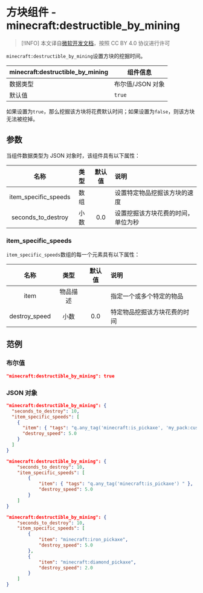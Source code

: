 # 方块组件 - minecraft:destructible_by_mining

> [!INFO]
> 本文译自[微软开发文档](https://learn.microsoft.com/en-us/minecraft/creator/)，按照 CC BY 4.0 协议进行许可

`minecraft:destructible_by_mining`设置方块的挖掘时间。

| minecraft:destructible_by_mining | 组件信息         |
| ----------------------- | ---------------- |
| 数据类型                | 布尔值/JSON 对象 |
| 默认值                  | `true`           |

如果设置为`true`，那么挖掘该方块将花费默认时间；如果设置为`false`，则该方块无法被挖掉。

## 参数

当组件数据类型为 JSON 对象时，该组件具有以下属性：

|         名称         | 类型 | 默认值 | 说明                               |
| :------------------: | :--: | :----: | :--------------------------------- |
| item_specific_speeds | 数组 |        | 设置特定物品挖掘该方块的速度       |
|  seconds_to_destroy  | 小数 |  0.0   | 设置挖掘该方块花费的时间，单位为秒 |

### item_specific_speeds <Badge type="tip" text="^1.21.50" />

`item_specific_speeds`数组的每一个元素具有以下属性：

|     名称      |   类型   | 默认值 | 说明                         |
| :-----------: | :------: | :----: | :--------------------------- |
|     item      | 物品描述 |        | 指定一个或多个特定的物品     |
| destroy_speed |   小数   |  0.0   | 特定物品挖掘该方块花费的时间 |

## 范例

### 布尔值

```json
"minecraft:destructible_by_mining": true
```

### JSON 对象

```json
"minecraft:destructible_by_mining": {
  "seconds_to_destroy": 10,
  "item_specific_speeds": [
    {
      "item": { "tags": "q.any_tag('minecraft:is_pickaxe', 'my_pack:custom_tool') " },
      "destroy_speed": 5.0
    }
  ]
}
```

```json
"minecraft:destructible_by_mining": {
	"seconds_to_destroy": 10,
	"item_specific_speeds": [
		{
			"item": { "tags": "q.any_tag('minecraft:is_pickaxe') " },
			"destroy_speed": 5.0
		}
	]
}
```

```json
"minecraft:destructible_by_mining": {
	"seconds_to_destroy": 10,
	"item_specific_speeds": [
		{
			"item": "minecraft:iron_pickaxe",
			"destroy_speed": 5.0
		},
		{
			"item": "minecraft:diamond_pickaxe",
			"destroy_speed": 2.0
		}
	]
}
```
